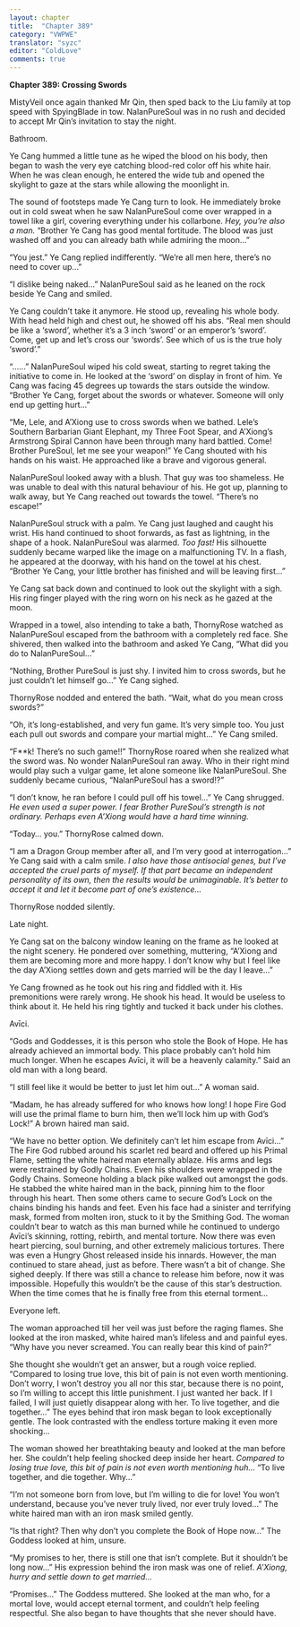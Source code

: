 ```yaml
---
layout: chapter
title:  "Chapter 389"
category: "VWPWE"
translator: "syzc"
editor: "ColdLove"
comments: true
---
```


**Chapter 389: Crossing Swords**

MistyVeil once again thanked Mr Qin, then sped back to the Liu family at top speed with SpyingBlade in tow. NalanPureSoul was in no rush and decided to accept Mr Qin’s invitation to stay the night.

Bathroom.

Ye Cang hummed a little tune as he wiped the blood on his body, then began to wash the very eye catching blood-red color off his white hair. When he was clean enough, he entered the wide tub and opened the skylight to gaze at the stars while allowing the moonlight in.

The sound of footsteps made Ye Cang turn to look. He immediately broke out in cold sweat when he saw NalanPureSoul come over wrapped in a towel like a girl, covering everything under his collarbone. *Hey, you’re also a man.*
“Brother Ye Cang has good mental fortitude. The blood was just washed off and you can already bath while admiring the moon...”

“You jest.” Ye Cang replied indifferently. “We’re all men here, there’s no need to cover up...”

“I dislike being naked...” NalanPureSoul said as he leaned on the rock beside Ye Cang and smiled.

Ye Cang couldn’t take it anymore. He stood up, revealing his whole body. With head held high and chest out, he showed off his abs. “Real men should be like a ‘sword’, whether it’s a 3 inch ‘sword’ or an emperor’s ‘sword’. Come, get up and let’s cross our ‘swords’. See which of us is the true holy ‘sword’.”

“......” NalanPureSoul wiped his cold sweat, starting to regret taking the initiative to come in. He looked at the ‘sword’ on display in front of him. Ye Cang was facing 45 degrees up towards the stars outside the window. “Brother Ye Cang, forget about the swords or whatever. Someone will only end up getting hurt...”

“Me, Lele, and A’Xiong use to cross swords when we bathed. Lele’s Southern Barbarian Giant Elephant, my Three Foot Spear, and A’Xiong’s Armstrong Spiral Cannon have been through many hard battled. Come! Brother PureSoul, let me see your weapon!” Ye Cang shouted with his hands on his waist. He approached like a brave and vigorous general.

NalanPureSoul looked away with a blush. That guy was too shameless. He was unable to deal with this natural behaviour of his. He got up, planning to walk away, but Ye Cang reached out towards the towel. “There’s no escape!”

NalanPureSoul struck with a palm. Ye Cang just laughed and caught his wrist. His hand continued to shoot forwards, as fast as lightning, in the shape of a hook. NalanPureSoul was alarmed. *Too fast!* His silhouette suddenly became warped like the image on a malfunctioning TV. In a flash, he appeared at the doorway, with his hand on the towel at his chest. “Brother Ye Cang, your little brother has finished and will be leaving first...”

Ye Cang sat back down and continued to look out the skylight with a sigh. His ring finger played with the ring worn on his neck as he gazed at the moon.

Wrapped in a towel, also intending to take a bath, ThornyRose watched as NalanPureSoul escaped from the bathroom with a completely red face. She shivered, then walked into the bathroom and asked Ye Cang, “What did you do to NalanPureSoul...”

“Nothing, Brother PureSoul is just shy. I invited him to cross swords, but he just couldn’t let himself go...” Ye Cang sighed.

ThornyRose nodded and entered the bath. “Wait, what do you mean cross swords?”

“Oh, it’s long-established, and very fun game. It’s very simple too. You just each pull out swords and compare your martial might...” Ye Cang smiled.

“F\*\*k! There’s no such game!!” ThornyRose roared when she realized what the sword was. No wonder NalanPureSoul ran away. Who in their right mind would play such a vulgar game, let alone someone like NalanPureSoul. She suddenly became curious, “NalanPureSoul has a sword!?”

“I don’t know, he ran before I could pull off his towel...” Ye Cang shrugged. *He even used a super power. I fear Brother PureSoul’s strength is not ordinary. Perhaps even A’Xiong would have a hard time winning.*

“Today… you.” ThornyRose calmed down.

“I am a Dragon Group member after all, and I’m very good at interrogation...” Ye Cang said with a calm smile. *I also have those antisocial genes, but I’ve accepted the cruel parts of myself. If that part became an independent personality of its own, then the results would be unimaginable. It’s better to accept it and let it become part of one’s existence...*

ThornyRose nodded silently.

Late night.

Ye Cang sat on the balcony window leaning on the frame as he looked at the night scenery. He pondered over something, muttering, “A’Xiong and them are becoming more and more happy. I don’t know why but I feel like the day A’Xiong settles down and gets married will be the day I leave...”

Ye Cang frowned as he took out his ring and fiddled with it. His premonitions were rarely wrong. He shook his head. It would be useless to think about it. He held his ring tightly and tucked it back under his clothes.

Avīci.

“Gods and Goddesses, it is this person who stole the Book of Hope. He has already achieved an immortal body. This place probably can’t hold him much longer. When he escapes Avīci, it will be a heavenly calamity.” Said an old man with a long beard.

“I still feel like it would be better to just let him out...” A woman said.

“Madam, he has already suffered for who knows how long! I hope Fire God will use the primal flame to burn him, then we’ll lock him up with God’s Lock!” A brown haired man said.

“We have no better option. We definitely can’t let him escape from Avīci...” The Fire God rubbed around his scarlet red beard and offered up his Primal Flame, setting the white haired man eternally ablaze. His arms and legs were restrained by Godly Chains. Even his shoulders were wrapped in the Godly Chains. Someone holding a black pike walked out amongst the gods. He stabbed the white haired man in the back, pinning him to the floor through his heart. Then some others came to secure God’s Lock on the chains binding his hands and feet. Even his face had a sinister and terrifying mask, formed from molten iron, stuck to it by the Smithing God. The woman couldn’t bear to watch as this man burned while he continued to undergo Avīci’s skinning, rotting, rebirth, and mental torture. Now there was even heart piercing, soul burning, and other extremely malicious tortures. There was even a Hungry Ghost released inside his innards. However, the man continued to stare ahead, just as before. There wasn’t a bit of change. She sighed deeply. If there was still a chance to release him before, now it was impossible. Hopefully this wouldn’t be the cause of this star’s destruction. When the time comes that he is finally free from this eternal torment...

Everyone left.

The woman approached till her veil was just before the raging flames. She looked at the iron masked, white haired man’s lifeless and and painful eyes. “Why have you never screamed. You can really bear this kind of pain?”

She thought she wouldn’t get an answer, but a rough voice replied. “Compared to losing true love, this bit of pain is not even worth mentioning. Don’t worry, I won’t destroy you all nor this star, because there is no point, so I’m willing to accept this little punishment. I just wanted her back. If I failed, I will just quietly disappear along with her. To live together, and die together...” The eyes behind that iron mask began to look exceptionally gentle. The look contrasted with the endless torture making it even more shocking...

The woman showed her breathtaking beauty and looked at the man before her. She couldn’t help feeling shocked deep inside her heart. *Compared to losing true love, this bit of pain is not even worth mentioning huh...* “To live together, and die together. Why...”

“I’m not someone born from love, but I’m willing to die for love! You won’t understand, because you’ve never truly lived, nor ever truly loved...” The white haired man with an iron mask smiled gently.

“Is that right? Then why don’t you complete the Book of Hope now...” The Goddess looked at him, unsure.

“My promises to her, there is still one that isn’t complete. But it shouldn’t be long now...” His expression behind the iron mask was one of relief. *A’Xiong, hurry and settle down to get married...*

“Promises...” The Goddess muttered. She looked at the man who, for a mortal love, would accept eternal torment, and couldn’t help feeling respectful. She also began to have thoughts that she never should have.
